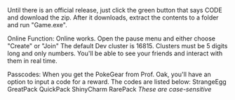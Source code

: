 Until there is an official release, just click the green button that says CODE and download the zip. After it downloads, extract the contents to a folder and run "Game.exe". 

Online Function:
Online works. Open the pause menu and either choose "Create" or "Join"
The default Dev cluster is 16815.
Clusters must be 5 digits long and only numbers.
You'll be able to see your friends and interact with them in real time.

Passcodes:
When you get the PokeGear from Prof. Oak, you'll have an option to input a code for a reward. The codes are listed below:
StrangeEgg
GreatPack
QuickPack
ShinyCharm
RarePack
*These are case-sensitive*
